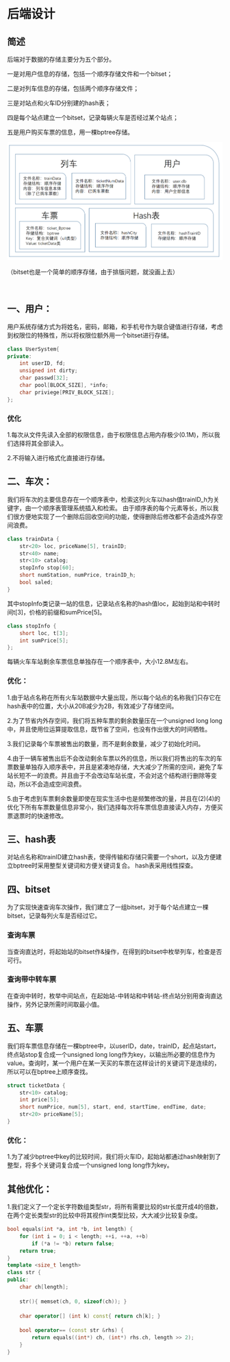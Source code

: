 # 后端设计



## 简述

后端对于数据的存储主要分为五个部分。

一是对用户信息的存储，包括一个顺序存储文件和一个bitset；

二是对列车信息的存储，包括两个顺序存储文件；

三是对站点和火车ID分别建的hash表；

四是每个站点建立一个bitset，记录每辆火车是否经过某个站点；

五是用户购买车票的信息，用一棵bptree存储。

![avatar](文件存储.png)

（bitset也是一个简单的顺序存储，由于排版问题，就没画上去）

​	

## 一、用户：

用户系统存储方式为将姓名，密码，邮箱，和手机号作为联合键值进行存储，考虑到权限位的特殊性，所以将权限位额外用一个bitset进行存储。

```c++
class UserSystem{
private:
    int userID, fd;
    unsigned int dirty;
    char passwd[32];
    char pool[BLOCK_SIZE], *info;
    char priviege[PRIV_BLOCK_SIZE];
};

```

### 优化

1.每次从文件先读入全部的权限信息，由于权限信息占用内存极少(0.1M)，所以我们选择将其全部读入。

2.不将输入进行格式化直接进行存储。



## 二、车次：

我们将车次的主要信息存在一个顺序表中，检索这列火车以hash值trainID_h为关键字，由一个顺序表管理系统插入和检索。
由于顺序表的每个元素等长，所以我们很方便地实现了一个删除后回收空间的功能，使得删除后修改都不会造成外存空间浪费。

```c++
class trainData {
	str<20> loc, priceName[5], trainID;
	str<40> name;
    str<10> catalog;
	stopInfo stop[60];
	short numStation, numPrice, trainID_h;
	bool saled;
}
```

其中stopInfo类记录一站的信息，记录站点名称的hash值loc，起始到站和中转时间t[3]，价格的前缀和sumPrice[5]。

```c++
class stopInfo {
	short loc, t[3];
	int sumPrice[5];
};
```

每辆火车车站剩余车票信息单独存在一个顺序表中，大小12.8M左右。

### 优化：

1.由于站点名称在所有火车站数据中大量出现，所以每个站点的名称我们只存它在hash表中的位置，大小从20B减少为2B，有效减少了存储空间。

2.为了节省内外存空间，我们将五种车票的剩余数量压在一个unsigned long long中，并且使用位运算提取信息，既节省了空间，也没有作出很大的时间牺牲。

3.我们记录每个车票被售出的数量，而不是剩余数量，减少了初始化时间。

4.由于一辆车被售出后不会改动剩余车票以外的信息，所以我们将售出的车次的车票数量单独存入顺序表中，并且是紧凑地存储，大大减少了所需的空间，避免了车站长短不一的浪费。并且由于不会改动车站长度，不会对这个结构进行删除等变动，所以不会造成空间浪费。

5.由于考虑到车票剩余数量即使在现实生活中也是频繁修改的量，并且在(2)(4)的优化下所有车票数量信息非常小，我们选择每次将车票信息直接读入内存，方便买票退票时的快速修改。



## 三、hash表

对站点名称和trainID建立hash表，使得传输和存储只需要一个short，以及方便建立bptree时采用整型关键词和方便关键词复合。
hash表采用线性探查。



## 四、bitset

为了实现快速查询车次操作，我们建立了一组bitset，对于每个站点建立一棵bitset，记录每列火车是否经过它。

### 查询车票

当查询直达时，将起始站的bitset作&操作，在得到的bitset中枚举列车，检查是否可行。

### 查询带中转车票

在查询中转时，枚举中间站点，在起始站-中转站和中转站-终点站分别用查询直达操作，另外记录所需时间取最小值。



## 五、车票

我们将车票信息存储在一棵bptree中，以userID，date，trainID，起点站start，终点站stop复合成一个unsigned long long作为key，以输出所必要的信息作为value。查询时，某一个用户在某一天买的车票在这样设计的关键词下是连续的，所以可以在bptree上顺序查找。

```C++
struct ticketData {
	str<10> catalog;
	int price[5];
	short numPrice, num[5], start, end, startTime, endTime, date;
	str<20> priceName[5];
}
```

### 优化：

1.为了减少bptree中key的比较时间，我们将火车ID，起始站都通过hash映射到了整型，将多个关键词复合成一个unsigned long long作为key。



## 其他优化：

1.我们定义了一个定长字符数组类型str，将所有需要比较的str长度开成4的倍数，在两个定长类型str的比较中将其视作int类型比较，大大减少比较复杂度。

```c++
bool equals(int *a, int *b, int length) {
    for (int i = 0; i < length; ++i, ++a, ++b)
        if (*a != *b) return false;
    return true;
}
template <size_t length>
class str {
public:
    char ch[length];
    
    str(){ memset(ch, 0, sizeof(ch)); }
    
    char operator[] (int k) const{ return ch[k]; }
    
    bool operator== (const str &rhs) {
        return equals((int*) ch, (int*) rhs.ch, length >> 2);
    }
}
```
